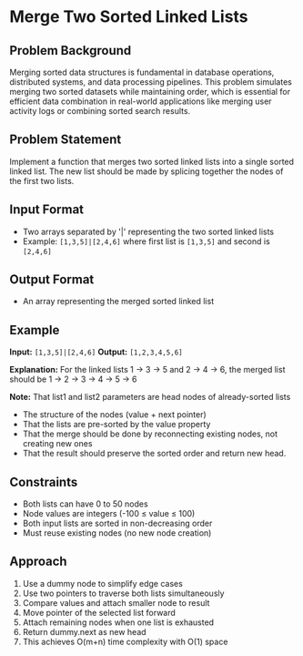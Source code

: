 # Merge Two Sorted Linked Lists

## Problem Background
Merging sorted data structures is fundamental in database operations, distributed systems, and data processing pipelines. This problem simulates merging two sorted datasets while maintaining order, which is essential for efficient data combination in real-world applications like merging user activity logs or combining sorted search results.

## Problem Statement
Implement a function that merges two sorted linked lists into a single sorted linked list. The new list should be made by splicing together the nodes of the first two lists.

## Input Format
* Two arrays separated by '|' representing the two sorted linked lists
* Example: `[1,3,5]|[2,4,6]` where first list is `[1,3,5]` and second is `[2,4,6]`

## Output Format
* An array representing the merged sorted linked list

## Example
**Input:** `[1,3,5]|[2,4,6]`
**Output:** `[1,2,3,4,5,6]`

**Explanation:**
For the linked lists 1 -> 3 -> 5 and 2 -> 4 -> 6, the merged list should be 1 -> 2 -> 3 -> 4 -> 5 -> 6

**Note:** That list1 and list2 parameters are head nodes of already-sorted lists
* The structure of the nodes (value + next pointer)
* That the lists are pre-sorted by the value property
* That the merge should be done by reconnecting existing nodes, not creating new ones
* That the result should preserve the sorted order and return new head.

## Constraints
* Both lists can have 0 to 50 nodes
* Node values are integers (-100 ≤ value ≤ 100)
* Both input lists are sorted in non-decreasing order
* Must reuse existing nodes (no new node creation)

## Approach
1. Use a dummy node to simplify edge cases
2. Use two pointers to traverse both lists simultaneously
3. Compare values and attach smaller node to result
4. Move pointer of the selected list forward
5. Attach remaining nodes when one list is exhausted
6. Return dummy.next as new head
7. This achieves O(m+n) time complexity with O(1) space